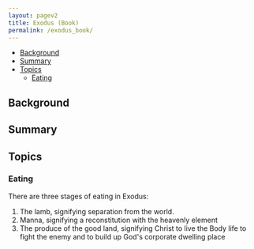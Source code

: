 ```yaml
---
layout: pagev2
title: Exodus (Book)
permalink: /exodus_book/
---
```

- [Background](#background)
- [Summary](#summary)
- [Topics](#topics)
  - [Eating](#eating)

## Background

## Summary

## Topics

### Eating

There are three stages of eating in Exodus:

1. The lamb, signifying separation from the world.
2. Manna, signifying a reconstitution with the heavenly element
3. The produce of the good land, signifying Christ to live the Body life to fight the enemy and to build up God's corporate dwelling place



